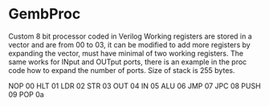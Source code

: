 # GembProc
Custom 8 bit processor coded in Verilog
Working registers are stored in a vector and are from 00 to 03, it can be modified to add more registers by expanding the vector, must have minimal of two working registers.
The same works for INput and OUTput ports, there is an example in the proc code how to expand the number of ports.
Size of stack is 255 bytes.


NOP                                            00
HLT                                            01
LDR <target register> <address0> <address1>    02
STR <start register> <address0> <address1>     03
OUT <start register> <destination output port> 04
IN <destination register> <start input port>   05
ALU <operation> <result destination register>  06
JMP <address0> <address1> 		       07
JPC <argument operation> <address0> <address1> 08
PUSH <start register> 			       09
POP <destination register>                     0a
